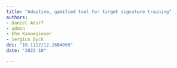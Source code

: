```yaml
---
title: "Adaptive, gamified tool for target signature training"
authors:
- Daniel Atorf
- admin
- Ehm Kannegieser
- Sergius Dyck
doi: "10.1117/12.2684060"
date: "2023-10"

---
```

